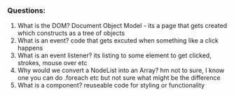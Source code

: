 ### Questions:
1. What is the DOM?
Document Object Model - its a page that gets created which constructs as a tree of objects
2. What is an event?
code that gets excuted when something like a click happens
3. What is an event listener?
its listing to some element to get clicked, strokes, mouse over etc
4. Why would we convert a NodeList into an Array?
hm not to sure, I know one you can do .foreach etc but not sure what might be the difference
5. What is a component? 
reuseable code for styling or functionality


